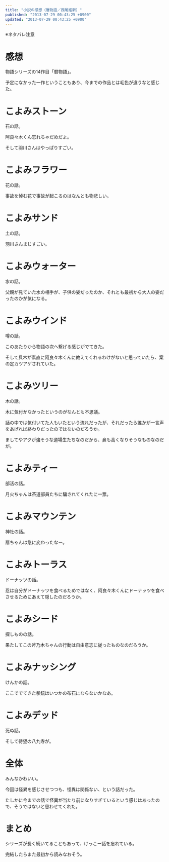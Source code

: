 ```yaml
---
title: "小説の感想（暦物語／西尾維新）"
published: "2013-07-29 00:43:25 +0900"
updated: "2013-07-29 00:43:25 +0900"
---
```


※ネタバレ注意

# 感想

物語シリーズの14作目「暦物語」。

予定になかった一作ということもあり、今までの作品とは毛色が違うなと感じた。

# こよみストーン

石の話。

阿良々木くん忘れちゃだめだよ。

そして羽川さんはやっぱりすごい。

# こよみフラワー

花の話。

事故を悼む花で事故が起こるのはなんとも物悲しい。

# こよみサンド

土の話。

羽川さんまじすごい。

# こよみウォーター

水の話。

父親が見ていた水の相手が、子供の姿だったのか、それとも最初から大人の姿だったのかが気になる。

# こよみウインド

噂の話。

このあたりから物語の次へ繋げる感じがでてきた。

そして貝木が素直に阿良々木くんに教えてくれるわけがないと思っていたら、案の定カツアゲされていた。

# こよみツリー

木の話。

木に気付かなかったというのがなんとも不思議。

話の中では気付いてた人もいたという流れだったが、それだったら誰かが一言声をあげれば終わりだったのではないのだろうか。

ましてやアクが強そうな道場生たちなのだから、鼻も高くなりそうなものなのだが。

# こよみティー

部活の話。

月火ちゃんは茶道部員たちに騙されてくれたに一票。

# こよみマウンテン

神社の話。

扇ちゃんは急に変わったなー。

# こよみトーラス

ドーナッツの話。

忍は自分がドーナッツを食べるためではなく、阿良々木くんにドーナッツを食べさせるためにあえて隠したのだろうか。

# こよみシード

探しものの話。

果たしてこの斧乃木ちゃんの行動は自由意志に従ったものなのだろうか。

# こよみナッシング

けんかの話。

ここででてきた拳銃はいつかの布石にならないかなあ。

# こよみデッド

死ぬ話。

そして待望の八九寺が。

# 全体

みんなかわいい。

今回は怪異を感じさせつつも、怪異は関係ない、という話だった。

たしかに今までの話で怪異が当たり前になりすぎているという感じはあったので、そうではないと思わせてくれた。

# まとめ

シリーズが長く続いてることもあって、けっこー話を忘れている。

完結したらまた最初から読みなおそう。

